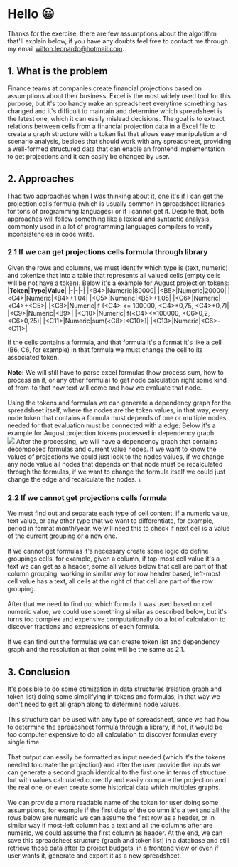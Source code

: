 # Hello 😀
Thanks for the exercise, there are few assumptions about the algorithm that'll explain below, if you have any doubts feel free to contact me through my email <u>wilton.leonardo@hotmail.com</u>. 

## 1. What is the problem
Finance teams at companies create financial projections based on assumptions about their business. Excel is the most widely used tool for this purpose, but it's too handy make an spreadsheet everytime something has changed and it's difficult to maintain and determine which spreadsheet is the latest one, which it can easily mislead decisions. The goal is to extract relations between cells from a financial projection data in a Excel file to create a graph structure with a token list that allows easy manipulation and scenario analysis, besides that should work with any spreadsheet, providing a well-formed structured data that can enable an frontend implementation to get projections and it can easily be changed by user.

## 2. Approaches
I had two approaches when I was thinking about it, one it's if I can get the projection cells formula (which is usually common in spreadsheet libraries for tons of programming languages) or if i cannot get it. Despite that, both approaches will follow something like a lexical and syntactic analysis, commonly used in a lot of programming languages compilers to verify inconsistencies in code write.

### 2.1 If we can get projections cells formula through library
Given the rows and columns, we must identify which type is (text, numeric) and tokenize that into a table that represents all valued cells (empty cells will be not have a token). Below it's a example for August projection tokens:
|**Token**|**Type**|**Value**|
|-|-|-|
|\<B4>|Numeric|80000|
|\<B5>|Numeric|20000|
|\<C4>|Numeric|\<B4>+1.04|
|\<C5>|Numeric|\<B5>+1.05|
|\<C6>|Numeric|\<C4>+\<C5>|
|\<C8>|Numeric|if (\<C4> <= 100000, \<C4>*0,75,  \<C4>*0,7)|
|\<C9>|Numeric|\<B9>|
|\<C10>|Numeric|if(\<C4><=100000, \<C6>0,2, \<C6>0,25)|
|\<C11>|Numeric|sum(\<C8>:\<C10>)|
|\<C13>|Numeric|\<C6>-\<C11>|

If the cells contains a formula, and that formula it's a format it's like a cell (B6, C6, for example) in that formula we must change the cell to its associated token.
\
\
**Note:** We will still have to parse excel formulas (how process sum, how to process an if, or any other formula) to get node calculation right some kind of from-to that how text will come and how we evaluate that node.
\
\
Using the tokens and formulas we can generate a dependency graph for the spreadsheet itself, where the nodes are the token values, in that way, every node token that contains a formula must depends of one or multiple nodes needed for that evaluation must be connected with a edge. Below it's a example for August projection tokens processed in dependency graph:
\
![](https://beta.appflowy.cloud/api/file_storage/e8b42608-0d7d-46a1-91ae-7b1037fa5354/v1/blob/4c6af54d%2Dc2e2%2D439e%2Daf79%2D1bf9d9393fba/7770846240582895419.png)
After the processing, we will have a dependency graph that contains decomposed formulas and current value nodes. If we want to know the values  of projections we could just look to the nodes values, if we change any node value all nodes that depends on that node must be recalculated through the formulas, if we want to change the formula itself we could just change the edge and recalculate the nodes.
\
### 2.2 If we cannot get projections cells formula
We must find out and separate each type of cell content, if a numeric value, text value, or any other type that we want to differentiate, for example, period in format month/year, we will need this to check if next cell is a value of the current grouping or a new one.
\
\
If we cannot get formulas it's necessary create some logic do define groupings cells, for example, given a column, if top-most cell value it's a text we can get as a header, some all values below that cell are part of that column grouping, working in similar way for row header based, left-most cell value has a text, all cells at the right of that cell are part of the row grouping.
\
\
After that we need to find out which formula it was used based on cell numeric value, we could use something similar as described below, but it's turns too complex and expensive computationally do a lot of calculation to discover fractions and expressions of each formula.
\
\
If we can find out the formulas we can create token list and dependency graph and the resolution at that point will be the same as 2.1.

## 3. Conclusion
It's possible to do some otimization in data structures (relation graph and token list) doing some simplifying in tokens and formulas, in that way we don't need to get all graph along to determine node values.
\
\
This structure can be used with any type of spreadsheet, since we had how to determine the spreadsheet formula through a library, if not, it would be too computer expensive to do all calculation to discover formulas every single time.
\
\
That output can easily be formatted as input needed (which it's the tokens needed to create the projection) and after the user provide the inputs we can generate a second graph identical to the first one in terms of structure but with values calculated correctly and easily compare the projection and the real one, or even create some historical data which multiples graphs. 
\
\
We can provide a more readable name of the token for user doing some assumptions, for example if the first data of the column it's a text and all the rows below are numeric we can assume the first row as a header, or in similar way if most-left column has a text and all the columns after are numeric, we could assume the first column as header.
At the end, we can save this spreadsheet structure (graph and token list) in a database and still retrieve those data after to project budgets, in a frontend view or even if user wants it, generate and export it as a new spreadsheet.  

